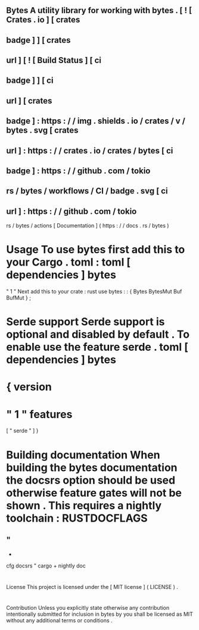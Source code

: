 #
Bytes
A
utility
library
for
working
with
bytes
.
[
!
[
Crates
.
io
]
[
crates
-
badge
]
]
[
crates
-
url
]
[
!
[
Build
Status
]
[
ci
-
badge
]
]
[
ci
-
url
]
[
crates
-
badge
]
:
https
:
/
/
img
.
shields
.
io
/
crates
/
v
/
bytes
.
svg
[
crates
-
url
]
:
https
:
/
/
crates
.
io
/
crates
/
bytes
[
ci
-
badge
]
:
https
:
/
/
github
.
com
/
tokio
-
rs
/
bytes
/
workflows
/
CI
/
badge
.
svg
[
ci
-
url
]
:
https
:
/
/
github
.
com
/
tokio
-
rs
/
bytes
/
actions
[
Documentation
]
(
https
:
/
/
docs
.
rs
/
bytes
)
#
#
Usage
To
use
bytes
first
add
this
to
your
Cargo
.
toml
:
toml
[
dependencies
]
bytes
=
"
1
"
Next
add
this
to
your
crate
:
rust
use
bytes
:
:
{
Bytes
BytesMut
Buf
BufMut
}
;
#
#
Serde
support
Serde
support
is
optional
and
disabled
by
default
.
To
enable
use
the
feature
serde
.
toml
[
dependencies
]
bytes
=
{
version
=
"
1
"
features
=
[
"
serde
"
]
}
#
#
Building
documentation
When
building
the
bytes
documentation
the
docsrs
option
should
be
used
otherwise
feature
gates
will
not
be
shown
.
This
requires
a
nightly
toolchain
:
RUSTDOCFLAGS
=
"
-
-
cfg
docsrs
"
cargo
+
nightly
doc
#
#
License
This
project
is
licensed
under
the
[
MIT
license
]
(
LICENSE
)
.
#
#
#
Contribution
Unless
you
explicitly
state
otherwise
any
contribution
intentionally
submitted
for
inclusion
in
bytes
by
you
shall
be
licensed
as
MIT
without
any
additional
terms
or
conditions
.
